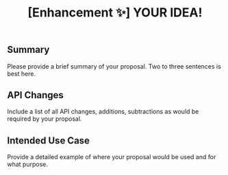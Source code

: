 ﻿---
name: Feature request
about: Suggest an idea for this project
title: "[Enhancement ✨] YOUR IDEA!"
labels: enhancement ✨
assignees: '@simix-markus'

---

## Summary
Please provide a brief summary of your proposal. Two to three sentences is best here.

## API Changes

Include a list of all API changes, additions, subtractions as would be required by your proposal.

## Intended Use Case
Provide a detailed example of where your proposal would be used and for what purpose.